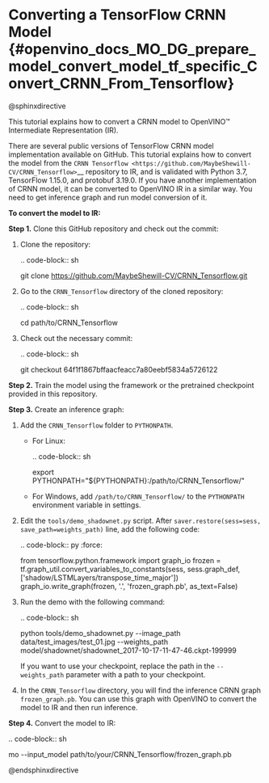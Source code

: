 # Converting a TensorFlow CRNN Model {#openvino_docs_MO_DG_prepare_model_convert_model_tf_specific_Convert_CRNN_From_Tensorflow}

@sphinxdirective

This tutorial explains how to convert a CRNN model to OpenVINO™ Intermediate Representation (IR).

There are several public versions of TensorFlow CRNN model implementation available on GitHub. This tutorial explains how to convert the model from
the `CRNN Tensorflow <https://github.com/MaybeShewill-CV/CRNN_Tensorflow>`__ repository to IR, and is validated with Python 3.7, TensorFlow 1.15.0, and protobuf 3.19.0.
If you have another implementation of CRNN model, it can be converted to OpenVINO IR in a similar way. You need to get inference graph and run model conversion of it.

**To convert the model to IR:**

**Step 1.** Clone this GitHub repository and check out the commit:

1. Clone the repository:

   .. code-block:: sh

      git clone https://github.com/MaybeShewill-CV/CRNN_Tensorflow.git

2. Go to the ``CRNN_Tensorflow`` directory of the cloned repository:

   .. code-block:: sh

      cd path/to/CRNN_Tensorflow

3. Check out the necessary commit:

   .. code-block:: sh

      git checkout 64f1f1867bffaacfeacc7a80eebf5834a5726122


**Step 2.** Train the model using the framework or the pretrained checkpoint provided in this repository.


**Step 3.** Create an inference graph:

1. Add the ``CRNN_Tensorflow`` folder to ``PYTHONPATH``.

   * For Linux:

     .. code-block:: sh

        export PYTHONPATH="${PYTHONPATH}:/path/to/CRNN_Tensorflow/"


   * For  Windows, add ``/path/to/CRNN_Tensorflow/`` to the ``PYTHONPATH`` environment variable in settings.

2. Edit the ``tools/demo_shadownet.py`` script. After ``saver.restore(sess=sess, save_path=weights_path)`` line, add the following code:

   .. code-block:: py
      :force:

      from tensorflow.python.framework import graph_io
      frozen = tf.graph_util.convert_variables_to_constants(sess, sess.graph_def, ['shadow/LSTMLayers/transpose_time_major'])
      graph_io.write_graph(frozen, '.', 'frozen_graph.pb', as_text=False)

3. Run the demo with the following command:

   .. code-block:: sh

      python tools/demo_shadownet.py --image_path data/test_images/test_01.jpg --weights_path model/shadownet/shadownet_2017-10-17-11-47-46.ckpt-199999


   If you want to use your checkpoint, replace the path in the ``--weights_path`` parameter with a path to your checkpoint.

4. In the ``CRNN_Tensorflow`` directory, you will find the inference CRNN graph ``frozen_graph.pb``. You can use this graph with OpenVINO to convert the model to IR and then run inference.

**Step 4.** Convert the model to IR:

.. code-block:: sh

   mo --input_model path/to/your/CRNN_Tensorflow/frozen_graph.pb

@endsphinxdirective

